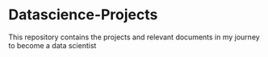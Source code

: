 # Datascience-Projects
This repository contains the projects and relevant documents in my journey to become a data scientist
